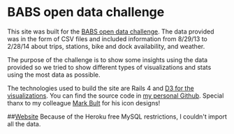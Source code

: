 # BABS open data challenge
This site was built for the [BABS open data challenge](http://www.bayareabikeshare.com/datachallenge). The data provided was in the form of CSV files and included information from 8/29/13 to 2/28/14 about trips, stations, bike and dock availability, and weather.

The purpose of the challenge is to show some insights using the data provided so we tried to show different types of visualizations and stats using the most data as possible.

The technologies used to build the site are Rails 4 and [D3 for the visualizations](http://d3js.org/). You can find the source code in [my personal Github](https://github.com/marcferna/bikeshare). Special thanx to my colleague [Mark Bult](https://dribbble.com/markbult) for his icon designs!


##[Website](http://bikeshare-analytics.herokuapp.com/)
Because of the Heroku free MySQL restrictions, I couldn't import all the data.
